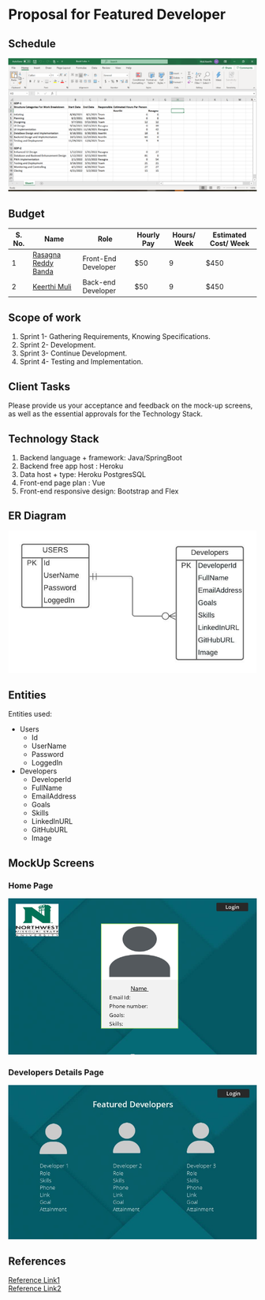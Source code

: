 # Proposal for Featured Developer
## Schedule
![Schedule](https://github.com/KeerthiMuli/Featured-Developer-Proposal/blob/main/images/Schedule.PNG)
## Budget
| S. No. | Name                                                            | Role              | Hourly Pay                | Hours/ Week | Estimated Cost/ Week |
|------|--------------------------------------------------------------------|--------------------|------------------------| ------------- | ---------- |
| 1    | [Rasagna Reddy Banda](https://github.com/Rasagna0409/)           | Front-End Developer  | $50 |   9 |  $450  |
| 2    | [Keerthi Muli](https://github.com/KeerthiMuli/)                   | Back-end Developer | $50 | 9  | $450 |

## Scope of work
<ol>
  <li>Sprint 1- Gathering Requirements, Knowing Specifications.</li>
  <li>Sprint 2- Development.</li>
  <li>Sprint 3- Continue Development.</li>
  <li>Sprint 4- Testing and Implementation.</li>
  </ol>
  
## Client Tasks
Please provide us your acceptance and feedback on the mock-up screens, as well as the essential approvals for the Technology Stack.

## Technology Stack
<ol>
  <li> Backend language + framework: Java/SpringBoot </li>
  <li> Backend free app host : Heroku </li>
  <li> Data host + type: Heroku PostgresSQL </li>
  <li> Front-end page plan : Vue </li>
  <li> Front-end responsive design: Bootstrap and Flex </li>
  </ol>
  
## ER Diagram
![ER](https://github.com/KeerthiMuli/Featured-Developer-Proposal/blob/main/images/ERDiagram%20.jpeg)


## Entities

Entities used:

- Users
    - Id
    - UserName
    - Password
    - LoggedIn
 - Developers
    - DeveloperId
    - FullName
    - EmailAddress
    - Goals
    - Skills
    - LinkedInURL
    - GitHubURL
    - Image

## MockUp Screens

### Home Page
![Home page](https://github.com/KeerthiMuli/Featured-Developer-Proposal/blob/main/images/openpage.PNG)

### Developers Details Page
![Developes Details Page](https://github.com/KeerthiMuli/Featured-Developer-Proposal/blob/main/images/page2.jpg)

## References
[Reference Link1](https://github.com/AbhiRam0099/Proposal4A/blob/main/Proposal.md)<br /> 
[Reference Link2](https://github.com/Dixith1196/THE-HUNT)


